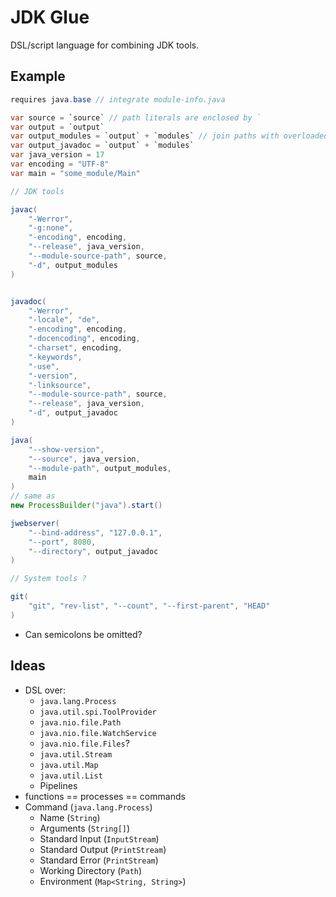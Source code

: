 # JDK Glue

DSL/script language for combining JDK tools.

## Example

```java
requires java.base // integrate module-info.java

var source = `source` // path literals are enclosed by `
var output = `output`
var output_modules = `output` + `modules` // join paths with overloaded operator, similar to String
var output_javadoc = `output` + `modules`
var java_version = 17
var encoding = "UTF-8"
var main = "some_module/Main"

// JDK tools

javac(
    "-Werror",
    "-g:none",
    "-encoding", encoding,
    "--release", java_version,
    "--module-source-path", source,
    "-d", output_modules
)


javadoc(
    "-Werror",
    "-locale", "de",
    "-encoding", encoding,
    "-docencoding", encoding,
    "-charset", encoding,
    "-keywords",
    "-use",
    "-version",
    "-linksource",
    "--module-source-path", source,
    "--release", java_version,
    "-d", output_javadoc
)

java(
    "--show-version",
    "--source", java_version,
    "--module-path", output_modules,
    main
)
// same as
new ProcessBuilder("java").start()

jwebserver(
    "--bind-address", "127.0.0.1",
    "--port", 8080,
    "--directory", output_javadoc
)

// System tools ?

git(
    "git", "rev-list", "--count", "--first-parent", "HEAD"
)


```

- Can semicolons be omitted?

## Ideas

- DSL over:
  - `java.lang.Process`
  - `java.util.spi.ToolProvider`
  - `java.nio.file.Path`
  - `java.nio.file.WatchService`
  - `java.nio.file.Files`?
  - `java.util.Stream`
  - `java.util.Map`
  - `java.util.List`
  - Pipelines
- functions == processes == commands
- Command (`java.lang.Process`)
  - Name (`String`)
  - Arguments (`String[]`)
  - Standard Input (`InputStream`)
  - Standard Output (`PrintStream`)
  - Standard Error (`PrintStream`)
  - Working Directory (`Path`)
  - Environment (`Map<String, String>`)
